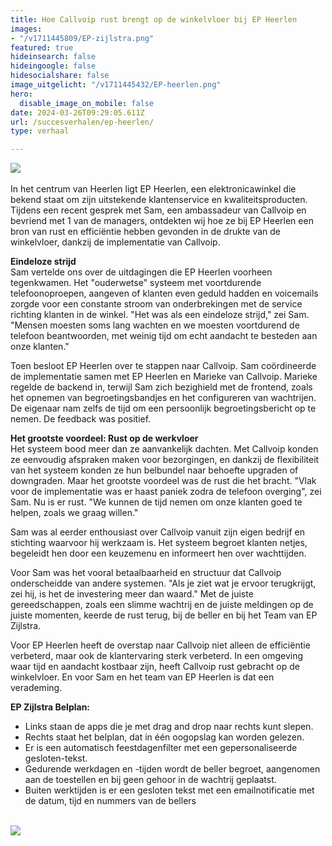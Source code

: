 ```yaml
---
title: Hoe Callvoip rust brengt op de winkelvloer bij EP Heerlen
images:
- "/v1711445809/EP-zijlstra.png"
featured: true
hideinsearch: false
hideingoogle: false
hidesocialshare: false
image_uitgelicht: "/v1711445432/EP-heerlen.png"
hero:
  disable_image_on_mobile: false
date: 2024-03-26T09:29:05.611Z
url: /succesverhalen/ep-heerlen/
type: verhaal

---
```

<img src="https://res.cloudinary.com/callvoip/image/upload/v1711445809/EP-zijlstra.png"><br><br>
In het centrum van Heerlen ligt EP Heerlen, een elektronicawinkel die bekend staat om zijn uitstekende klantenservice en kwaliteitsproducten. Tijdens een recent gesprek met Sam, een ambassadeur van Callvoip en bevriend met 1 van de managers, ontdekten wij hoe ze bij EP Heerlen een bron van rust en efficiëntie hebben gevonden in de drukte van de winkelvloer, dankzij de implementatie van Callvoip.

<strong>Eindeloze strijd</strong><br>
Sam vertelde ons over de uitdagingen die EP Heerlen voorheen tegenkwamen. Het "ouderwetse" systeem met voortdurende telefoonoproepen, aangeven of klanten even geduld hadden en voicemails zorgde voor een constante stroom van onderbrekingen met de service richting klanten in de winkel. "Het was als een eindeloze strijd," zei Sam. "Mensen moesten soms lang wachten en we moesten voortdurend de telefoon beantwoorden, met weinig tijd om echt aandacht te besteden aan onze klanten."

Toen besloot EP Heerlen over te stappen naar Callvoip. Sam coördineerde de implementatie samen met EP Heerlen en Marieke van Callvoip. Marieke regelde de backend in, terwijl Sam zich bezighield met de frontend, zoals het opnemen van begroetingsbandjes en het configureren van wachtrijen. De eigenaar nam zelfs de tijd om een persoonlijk begroetingsbericht op te nemen. De feedback was positief. 

<strong>Het grootste voordeel: Rust op de werkvloer</strong><br>
Het systeem bood meer dan ze aanvankelijk dachten. Met Callvoip konden ze eenvoudig afspraken maken voor bezorgingen, en dankzij de flexibiliteit van het systeem konden ze hun belbundel naar behoefte upgraden of downgraden. Maar het grootste voordeel was de rust die het bracht. "Vlak voor de implementatie was er haast paniek zodra de telefoon overging", zei Sam. Nu is er rust. "We kunnen de tijd nemen om onze klanten goed te helpen, zoals we graag willen."

Sam was al eerder enthousiast over Callvoip vanuit zijn eigen bedrijf en stichting waarvoor hij werkzaam is. Het systeem begroet klanten netjes, begeleidt hen door een keuzemenu en informeert hen over wachttijden. 

Voor Sam was het vooral betaalbaarheid en structuur dat Callvoip onderscheidde van andere systemen. "Als je ziet wat je ervoor terugkrijgt, zei hij, is het de investering meer dan waard."
Met de juiste gereedschappen, zoals een slimme wachtrij en de juiste meldingen op de juiste momenten, keerde de rust terug, bij de beller en bij het Team van EP Zijlstra.

Voor EP Heerlen heeft de overstap naar Callvoip niet alleen de efficiëntie verbeterd, maar ook de klantervaring sterk verbeterd. In een omgeving waar tijd en aandacht kostbaar zijn, heeft Callvoip rust gebracht op de winkelvloer. En voor Sam en het team van EP Heerlen is dat een verademing.

<strong>EP Zijlstra Belplan:</strong><br>
- Links staan de apps die je met drag and drop naar rechts kunt slepen.<br>
- Rechts staat het belplan, dat in één oogopslag kan worden gelezen.<br>
- Er is een automatisch feestdagenfilter met een gepersonaliseerde gesloten-tekst. <br>
- Gedurende werkdagen en -tijden wordt de beller begroet, aangenomen aan de toestellen en bij geen gehoor in de wachtrij geplaatst.<br>
- Buiten werktijden is er een gesloten tekst met een emailnotificatie met de datum, tijd en nummers van de bellers<br><br>
<img src="https://res.cloudinary.com/callvoip/image/upload/v1712042017/belplan-EP.png">


